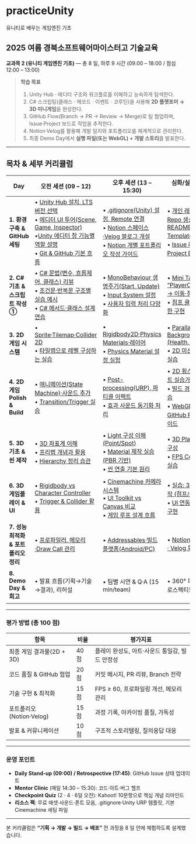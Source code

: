 # practiceUnity
유니티로 배우는 게임엔진 기초

## 2025 여름 경북소프트웨어마이스터고 기술교육

**교과목 2 (유니티 게임엔진 기초)** ― 총 8 일, 하루 9 시간 (09:00 – 18:00 / 점심 12:00 – 13:00)

> **학습 목표**
>
> 1. Unity Hub ‧ 에디터 구조와 워크플로를 이해하고 능숙하게 탐색한다.
> 2. C# 스크립팅(클래스 · 메쏘드 · 이벤트 · 코루틴)을 사용해 **2D 플랫포머 → 3D 미니게임**을 완성한다.
> 3. GitHub Flow(Branch → PR → Review → Merge)로 팀 협업하며, Issue·Project 보드로 작업을 추적한다.
> 4. Notion·Velog를 활용해 개발 일지와 포트폴리오를 체계적으로 관리한다.
> 5. 최종 Demo Day에서 **실행 파일(또는 WebGL) + 개발 스토리**를 발표한다.

---

## 목차 & 세부 커리큘럼

| Day                         | 오전 세션 (09 – 12)                                                                          | 오후 세션 (13 – 15:30)                                              | 심화/실습 (15:30 – 18)                                    | 일일 산출물 · 점검                                     |
| --------------------------- | ---------------------------------------------------------------------------------------- | --------------------------------------------------------------- | ----------------------------------------------------- | ----------------------------------------------- |
| **1. 환경 구축 & GitHub 세팅**    | • [Unity Hub 설치, LTS 버전 선택](./Day1/1-1.UnityHub설치LTS버전선택.md)<br>• [에디터 UI 투어(Scene, Game, Inspector)](./Day1/1-2.Unity에디터UI투어–SceneGameInspector창이해하기.md)<br>•[Unity 에디터 창 기능별 역할 설명](./Day1/1-2-1.Unity에디터창기능별역할설명.md)<br>• [Git & GitHub 기본 흐름](./Day1/1-3.Git&GitHub기본흐름.md)  | • [.gitignore(Unity) 설정, Remote 연결](./Day1/1-4.gitignore(Unity)설정Remote연결.md)<br>• [Notion 스페이스·Velog 블로그 개설](./Day1/1-5.Notion스페이스·Velog블로그개설.md)<br>• [Notion 개별 포트폴리오 작성 가이드](./Day1/1-5-1.Notion으로개별포트폴리오작성하기.md)  | • [개인 레포 + Org 팀 Repo 생성, README/Issue Template 작성](./Day1/1-6.개인레포+Org팀Repo생성READMEIssueTemplate작성.md)<br>• [Issue 라벨 및 Project Board 실습](./Day1/1-7.Issue라벨및ProjectBoard실습.md)        | ✔ Repo·Project 보드 생성<br>✔ Unity Sample Scene 커밋 |
| **2. C# 기초 & 스크립트 작성 ①**    | • [C# 문법(변수, 흐름제어, 클래스) 리뷰](./Day2/2-1.C샵문법리뷰.md)<br>• [조건문·반복문 구조별 실습 예시](./Day2/2-1-1.조건문·반복문구조별실습예시.md)<br>• [C# 메서드·클래스 설계 연습](./Day2/2-1-2.C샵메서드·클래스설계연습.md) | • [MonoBehaviour 생명주기(Start, Update)](./Day2/2-2.MonoBehaviour생명주기.md)<br>• [Input System 설정](./Day2/2-3.InputSystem설정하기.md)<br>• [사용자 입력 처리 다양화](./Day2/2-3-1.사용자입력처리다양화.md)        | • [Mini Task: “PlayerController.cs” → 이동·점프 구현](./Day2/2-4.MiniTask:`PlayerController.cs`–이동과점프구현.md)<br>• [점프 쿨타임/속도 제한 구현](./Day2/2-5.점프쿨타임속도제한구현.md)         | ✔ 캐릭터 이동 기능 PR + 코드리뷰                           |
| **3. 2D 게임 시스템**            | • [Sprite·Tilemap·Collider 2D](./Day3/3-1.SpriteTilemapCollider2D.md)<br>• [타일맵으로 레벨 구성하는 실습](./Day3/3-1-1.타일맵으로레벨구성하는실습.md)                                                | • [Rigidbody2D·Physics Materials·레이어](./Day3/3-2.Rigidbody2D·PhysicsMaterials·레이어.md)<br>• [Physics Material 설정 실험](./Day3/3-2-1.PhysicsMaterial설정실험.md)                             | • [Parallax Background, UI (Health, Score)](./Day3/3-3.ParallaxBackground&UI구현(HealthScore).md)<br>• [2D 미션 맵에 UI 반영 실습](./Day3/3-4.2D미션맵에UI반영실습.md)             | ✔ 2D Level 1 완성 & Prefab 정리                     |
| **4. 2D 게임 Polish & Build** | • [애니메이션(State Machine)·사운드 추가](Day4/4-1.애니메이션(StateMachine)·사운드추가.md)<br>• [Transition/Trigger 실습](./Day4/4-1-1.TransitionTrigger실습.md)                                              | • [Post-processing(URP), 파티클 이펙트](./Day4/4-2.Post-processing(URP)·파티클이펙트.md)<br>• [효과 사운드 동기화 처리](./Day4/4-2-1.효과사운드동기화처리.md)                                | • [2D 횡스크롤 프로젝트 실습가이드](./Day4/4-3.2D횡스크롤프로젝트실습가이드.md)<br>• [빌드 경량화 설정 연습](./Day4/4-3-1.빌드경량화설정연습.md)<br>• [WebGL 변환 및 GitHub Pages 배포 가이드](./Day4/4-3-2.WebGL변환및GitHubPages배포가이드.md)                         | ✔ 2D 횡스크롤 게임<br>✔ Velog Devlog 1편              |
| **5. 3D 기초 & 씬 제작**         | • [3D 좌표계 이해](Day5/5-1.3D좌표계이해.md)<br>• [프리팹 개념과 활용](Day5/5-2.프리팹개념과활용.md)<br>• [Hierarchy 정리 습관](Day5/5-3.Hierarchy정리습관.md)                                                          | • [Light 구성 이해 (Point/Spot)](Day5/5-4.Light구성이해(Point,Spot).md)<br>• [Material 제작 실습 (PBR 기반)](Day5/5-5.Material제작실습(PBR기반).md)<br>• [씬 연출 기본 원리]()                              | • [3D Playground 씬 구성](Day5/5-7.실습:3DPlayground씬구성.md)<br>• [FPS Controller 조작 실습](Day5/5-8.FPSController조작실습.md) | ✔ 3D 씬 스크린샷 PR<br>✔ PBR 머티리얼 적용 확인                                |
| **6. 3D 게임플레이 & UI**        | • [Rigidbody vs Character Controller](Day6/6-1.RigidbodyvsCharacterController.md)<br>• [Trigger & Collider 활용](Day6/6-2.Trigger&Collider활용.md)                                                         | • [Cinemachine 카메라 시스템](Day6/6-3.Cinemachine카메라시스템.md)<br>• [UI Toolkit vs Canvas 비교](Day6/6-4.UIToolkitvsCanvas비교.md)<br>• [게임 루프 설계 흐름](Day6/6-5.게임루프설계흐름.md)                                 | • [실습: 3D 미션 2종 제작 (점프/수집)](Day6/6-6.실습:3D미션2종제작(점프,수집).md)<br>• [UI 연동 및 게임 루프 구현](Day6/6-7.UI연동및게임루프구현.md)                       | ✔ 3D 미션 2개 클리어 가능<br>✔ UI 연동 체크 + PR                               |
| **7. 성능 최적화 & 포트폴리오 정리**    | • [프로파일러, 메모리·Draw Call 관리]()                                                                | • [Addressables·빌드 플랫폼(Android/PC)]()                               | • [Notion Case Study · Velog 회고 작성]()                     | ✔ 빌드 사이즈 < 100 MB<br>✔ 포트폴리오 초안                 |
| **8. Demo Day & 회고**        | • 발표 흐름(기획→기술→결과), 리허설                                                                   | • 팀별 시연 & Q·A (15 min/team)                                     | • 360° 피드백 · 레트로스펙티브                                  | ✔ 최종 Tag v1.0<br>✔ 수료증 & 포트폴리오 완료               |

---

### 평가 방법 (총 100 점)

| 항목                  | 비율   | 평가지표                        |
| ------------------- | ---- | --------------------------- |
| 최종 게임 결과물(2D + 3D)  | 40 점 | 플레이 완성도, 아트·사운드 통일감, 빌드 안정성 |
| 코드 품질 & GitHub 협업   | 20 점 | 커밋 메시지, PR 리뷰, Branch 전략    |
| 기술 구현 & 최적화         | 15 점 | FPS ≥ 60, 프로파일링 개선, 메모리 관리  |
| 포트폴리오(Notion·Velog) | 15 점 | 과정 기록, 아카이빙 품질, 가독성         |
| 발표 & 커뮤니케이션         | 10 점 | 구조적 스토리텔링, 질의응답 대응          |

---

### 운영 포인트

* **Daily Stand-up (09:00) / Retrospective (17:45)**: GitHub Issue 상태 업데이트
* **Mentor Clinic** (매일 14:30 – 15:30): 코드·아트·버그 헬프
* **Checkpoint Quiz** (2 · 4 · 6일 오전): Kahoot! 10문항으로 핵심 개념 리마인드
* **리소스 팩**: 무료 애셋·사운드·폰트 모음, .gitignore·Unity URP 템플릿, 기본 Cinemachine 세팅 파일

---

본 커리큘럼은 **“기획 → 개발 → 빌드 → 배포”** 전 과정을 8 일 안에 체험하도록 설계했습니다.

